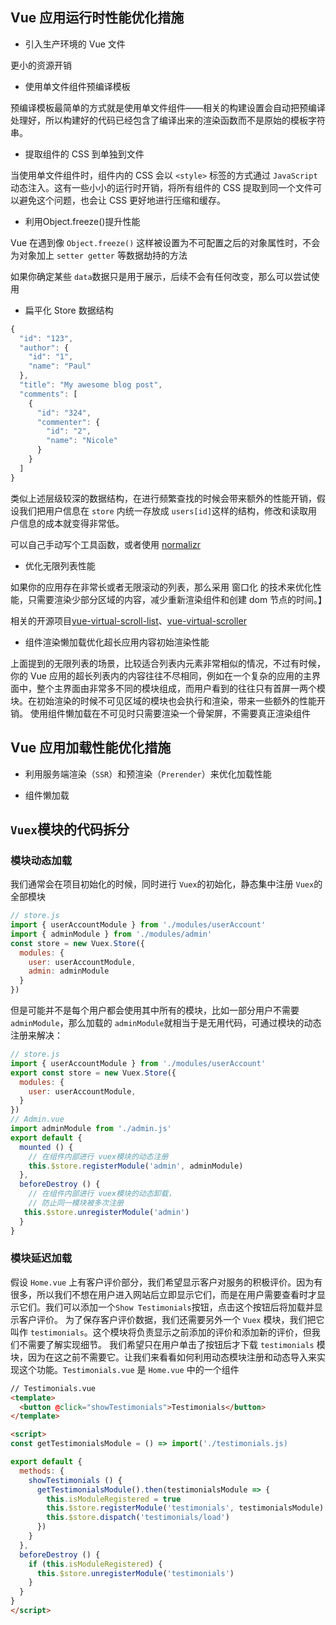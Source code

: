 ## Vue 应用运行时性能优化措施

- 引入生产环境的 Vue 文件

更小的资源开销

- 使用单文件组件预编译模板

预编译模板最简单的方式就是使用单文件组件——相关的构建设置会自动把预编译处理好，所以构建好的代码已经包含了编译出来的渲染函数而不是原始的模板字符串。

- 提取组件的 CSS 到单独到文件

当使用单文件组件时，组件内的 CSS 会以 `<style>` 标签的方式通过 `JavaScript` 动态注入。这有一些小小的运行时开销，将所有组件的 CSS 提取到同一个文件可以避免这个问题，也会让 CSS 更好地进行压缩和缓存。

- 利用Object.freeze()提升性能

Vue 在遇到像 `Object.freeze()` 这样被设置为不可配置之后的对象属性时，不会为对象加上 `setter getter` 等数据劫持的方法

如果你确定某些 `data`数据只是用于展示，后续不会有任何改变，那么可以尝试使用

- 扁平化 Store 数据结构

```js
{
  "id": "123",
  "author": {
    "id": "1",
    "name": "Paul"
  },
  "title": "My awesome blog post",
  "comments": [
    {
      "id": "324",
      "commenter": {
        "id": "2",
        "name": "Nicole"
      }
    }
  ]
}
```

类似上述层级较深的数据结构，在进行频繁查找的时候会带来额外的性能开销，假设我们把用户信息在 `store` 内统一存放成 `users[id]`这样的结构，修改和读取用户信息的成本就变得非常低。

可以自己手动写个工具函数，或者使用 [normalizr](https://github.com/paularmstrong/normalizr)

- 优化无限列表性能

如果你的应用存在非常长或者无限滚动的列表，那么采用 窗口化 的技术来优化性能，只需要渲染少部分区域的内容，减少重新渲染组件和创建 dom 节点的时间。】

相关的开源项目[vue-virtual-scroll-list](https://github.com/tangbc/vue-virtual-scroll-list)、[vue-virtual-scroller](https://github.com/Akryum/vue-virtual-scroller)

- 组件渲染懒加载优化超长应用内容初始渲染性能

上面提到的无限列表的场景，比较适合列表内元素非常相似的情况，不过有时候，你的 Vue 应用的超长列表内的内容往往不尽相同，例如在一个复杂的应用的主界面中，整个主界面由非常多不同的模块组成，而用户看到的往往只有首屏一两个模块。在初始渲染的时候不可见区域的模块也会执行和渲染，带来一些额外的性能开销。
使用组件懒加载在不可见时只需要渲染一个骨架屏，不需要真正渲染组件

## Vue 应用加载性能优化措施

- 利用服务端渲染（`SSR`）和预渲染（`Prerender`）来优化加载性能

- 组件懒加载

## `Vuex`模块的代码拆分

### 模块动态加载

我们通常会在项目初始化的时候，同时进行 `Vuex`的初始化，静态集中注册 `Vuex`的全部模块
```js
// store.js
import { userAccountModule } from './modules/userAccount'
import { adminModule } from './modules/admin'
const store = new Vuex.Store({
  modules: {
    user: userAccountModule, 
    admin: adminModule
  }
})
```
但是可能并不是每个用户都会使用其中所有的模块，比如一部分用户不需要 `adminModule`，那么加载的 `adminModule`就相当于是无用代码，可通过模块的动态注册来解决：

```js
// store.js
import { userAccountModule } from './modules/userAccount'
export const store = new Vuex.Store({
  modules: {
    user: userAccountModule, 
  }
})
// Admin.vue
import adminModule from './admin.js'
export default { 
  mounted () {
    // 在组件内部进行 vuex模块的动态注册
    this.$store.registerModule('admin', adminModule)
  },
  beforeDestroy () {
    // 在组件内部进行 vuex模块的动态卸载，
    // 防止同一模块被多次注册
   this.$store.unregisterModule('admin')
  }
}
```

### 模块延迟加载

假设 `Home.vue` 上有客户评价部分，我们希望显示客户对服务的积极评价。因为有很多，所以我们不想在用户进入网站后立即显示它们，而是在用户需要查看时才显示它们。我们可以添加一个`Show Testimonials`按钮，点击这个按钮后将加载并显示客户评价。
为了保存客户评价数据，我们还需要另外一个 `Vuex` 模块，我们把它叫作 `testimonials`。这个模块将负责显示之前添加的评价和添加新的评价，但我们不需要了解实现细节。
我们希望只在用户单击了按钮后才下载 `testimonials` 模块，因为在这之前不需要它。让我们来看看如何利用动态模块注册和动态导入来实现这个功能。`Testimonials.vue` 是 `Home.vue` 中的一个组件

```html
// Testimonials.vue
<template>
  <button @click="showTestimonials">Testimonials</button>
</template>

<script>
const getTestimonialsModule = () => import('./testimonials.js)

export default {
  methods: {
    showTestimonials () {
      getTestimonialsModule().then(testimonialsModule => {
        this.isModuleRegistered = true
        this.$store.registerModule('testimonials', testimonialsModule)
        this.$store.dispatch('testimonials/load')
      })
    }
  },
  beforeDestroy () {
    if (this.isModuleRegistered) {
      this.$store.unregisterModule('testimonials')
    }
  }
}
</script>
```